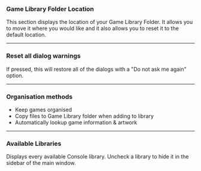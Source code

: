 ### Game Library Folder Location

This section displays the location of your Game Library Folder.  It allows you to move it where you would like and it also allows you to reset it to the default location.

-----

### Reset all dialog warnings

If pressed, this will restore all of the dialogs with a "Do not ask me again" option.

-----

### Organisation methods
* Keep games organised
* Copy files to Game Library folder when adding to library
* Automatically lookup game information & artwork

-----

### Available Libraries

Displays every available Console library.  Uncheck a library to hide it in the sidebar of the main window.